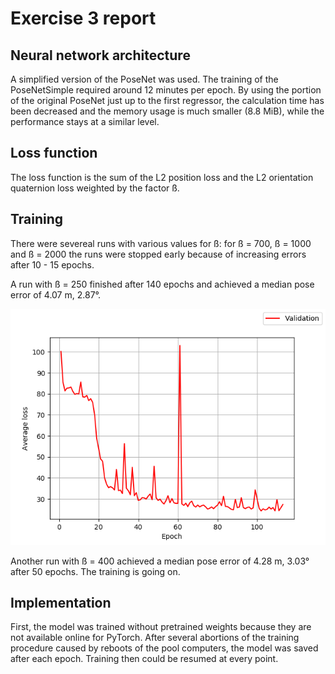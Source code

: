 # Exercise 3 report

## Neural network architecture
A simplified version of the PoseNet was used. The training of the PoseNetSimple required around 12 minutes per epoch. By using the portion of the original PoseNet just up to the first regressor, the calculation time has been decreased and the memory usage is much smaller (8.8 MiB), while the performance stays at a similar level. 

## Loss function 
The loss function is the sum of the L2 position loss and the L2 orientation quaternion loss weighted by the factor ß.

## Training
There were severeal runs with various values for ß:
for ß = 700, ß = 1000 and ß = 2000 the runs were stopped early because of increasing errors after 10 - 15 epochs. 

A run with ß = 250 finished after 140 epochs and achieved a median pose error of 4.07 m, 2.87°. 

![](images/model_250_2018_6_6_21_11.loss.png)

Another run with ß = 400 achieved a median pose error of 4.28 m, 3.03° after 50 epochs. The training is going on. 

## Implementation
First, the model was trained without pretrained weights because they are not available online for PyTorch. 
After several abortions of the training procedure caused by reboots of the pool computers, the model was saved after each epoch. Training then could be resumed at every point.
